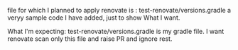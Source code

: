 file for which I planned to apply renovate is : test-renovate/versions.gradle
a veryy sample code I have added, just to show What I want.

What I'm expecting:
test-renovate/versions.gradle is my gradle file.
I want renovate scan only this file and raise PR and ignore rest.
